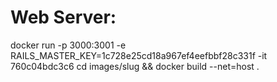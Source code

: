 

# Web Server:
docker run -p 3000:3001 -e RAILS_MASTER_KEY=1c728e25cd18a967ef4eefbbf28c331f -it 760c04bdc3c6
cd images/slug && docker build --net=host .
